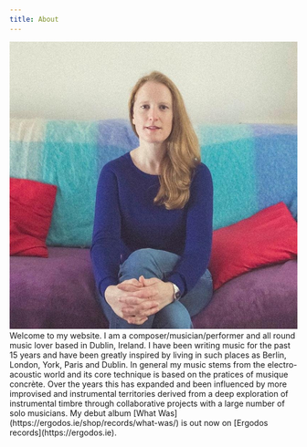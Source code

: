 ```yaml
---
title: About
---
```

<img src="/assets/img/profile.jpg">
Welcome to my website. I am a composer/musician/performer and all round music lover based in Dublin, Ireland. I have been writing music for the past 15 years and have been greatly inspired by living in such places as Berlin, London, York, Paris and Dublin. In general my music stems from the electro-acoustic world and its core technique is based on the pratices of musique concrète. Over the years this has expanded and been influenced by more improvised and instrumental territories derived from a deep exploration of instrumental timbre through collaborative projects with a large number of solo musicians. My debut album [What Was](https://ergodos.ie/shop/records/what-was/) is out now on [Ergodos records](https://ergodos.ie).
